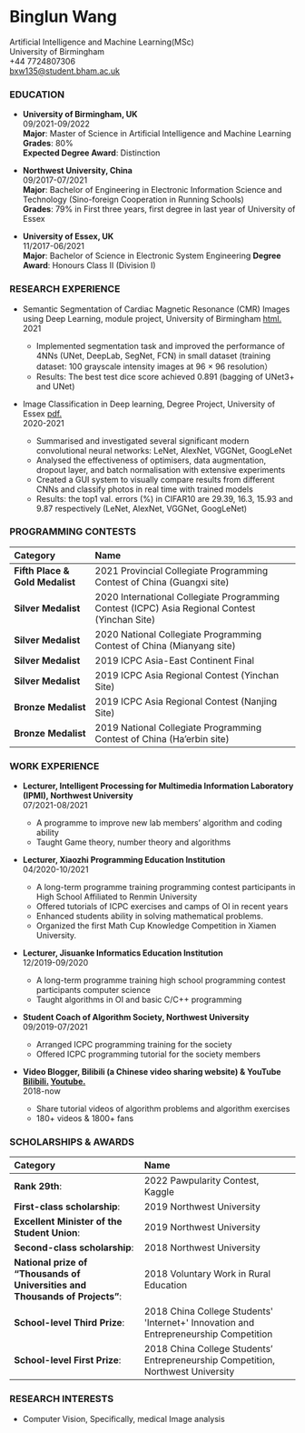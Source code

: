 # Binglun Wang
Artificial Intelligence and Machine Learning(MSc)<br>
University of Birmingham<br>
+44 7724807306 <br>
bxw135@student.bham.ac.uk<br>

### EDUCATION

* **University of Birmingham, UK**<br>
09/2021-09/2022<br>
**Major**: Master of Science in Artificial Intelligence and Machine Learning <br> 
**Grades**: 80%<br>
**Expected Degree Award**: Distinction<br>

* **Northwest University, China**<br>
09/2017-07/2021<br>
**Major**: Bachelor of Engineering in Electronic Information Science and Technology (Sino-foreign Cooperation in Running Schools) <br>
**Grades**: 79% in First three years, first degree in last year of University of Essex

* **University of Essex, UK** <br>
11/2017-06/2021<br>
**Major**: Bachelor of Science in Electronic System Engineering
**Degree Award**: Honours Class II (Division I)

### RESEARCH EXPERIENCE

* Semantic Segmentation of Cardiac Magnetic Resonance (CMR) Images using Deep Learning, module project, University of Birmingham [html.](Semantic_Segmentation.html)<br>
2021
  + Implemented segmentation task and improved the performance of 4NNs (UNet, DeepLab, SegNet, FCN) in small dataset (training dataset: 100 grayscale intensity images at 96 × 96 resolution）
  + Results: The best test dice score achieved 0.891 (bagging of UNet3+ and UNet) <br>

* Image Classification in Deep learning, Degree Project, University of Essex [pdf.](Image_Classification.pdf)<br>
2020-2021
  + Summarised and investigated several significant modern convolutional neural networks: LeNet, AlexNet, VGGNet, GoogLeNet
  + Analysed the effectiveness of optimisers, data augmentation, dropout layer, and batch normalisation with extensive experiments 
  + Created a GUI system to visually compare results from different CNNs and classify photos in real time with trained models
  + Results: the top1 val. errors (%) in CIFAR10 are 29.39, 16.3, 15.93 and 9.87 respectively (LeNet, AlexNet, VGGNet, GoogLeNet)<br>

### PROGRAMMING CONTESTS

|Category|Name|
|:---|:---|
|**Fifth Place & Gold Medalist**|2021 Provincial Collegiate Programming Contest of China (Guangxi site)|
|**Silver Medalist**|2020 International Collegiate Programming Contest (ICPC) Asia Regional Contest (Yinchan Site)|
|**Silver Medalist**|2020 National Collegiate Programming Contest of China (Mianyang site)|
|**Silver Medalist**|2019 ICPC Asia-East Continent Final|
|**Silver Medalist**|2019 ICPC Asia Regional Contest (Yinchan Site)|
|**Bronze Medalist**|2019 ICPC Asia Regional Contest (Nanjing Site)|
|**Bronze Medalist**|2019 National Collegiate Programming Contest of China (Ha’erbin site)|


### WORK EXPERIENCE

* **Lecturer, Intelligent Processing for Multimedia Information Laboratory (IPMI), Northwest University**<br>
07/2021-08/2021
  + A programme to improve new lab members’ algorithm and coding ability
  + Taught Game theory, number theory and algorithms<br>

* **Lecturer, Xiaozhi Programming Education Institution**<br>
04/2020-10/2021
  + A long-term programme training programming contest participants in High School Affiliated to Renmin University
  + Offered tutorials of ICPC exercises and camps of OI in recent years
  + Enhanced students ability in solving mathematical problems.
  + Organized the first Math Cup Knowledge Competition in Xiamen University.<br>
  
* **Lecturer, Jisuanke Informatics Education Institution**<br>
12/2019-09/2020
  + A long-term programme training high school programming contest participants computer science
  + Taught algorithms in OI and basic C/C++ programming<br>
  
* **Student Coach of Algorithm Society, Northwest University**<br>
09/2019-07/2021
  + Arranged ICPC programming training for the society
  + Offered ICPC programming tutorial for the society members
  
* **Video Blogger, Bilibili (a Chinese video sharing website) & YouTube [Bilibili.](https://space.bilibili.com/255125226?spm_id_from=333.1007.0.0) [Youtube.](https://www.youtube.com/channel/UCDUA25QnpR0Gp-TUVl0Z3sA)**<br>
2018-now
  + Share tutorial videos of algorithm problems and algorithm exercises
  + 180+ videos & 1800+ fans

### SCHOLARSHIPS & AWARDS

|Category|Name|
|:---|:---|
|**Rank 29th**:|2022 Pawpularity Contest, Kaggle|
|**First-class scholarship**:|2019 Northwest University|
|**Excellent Minister of the Student Union**:|2019 Northwest University|
|**Second-class scholarship**:|2018 Northwest University|
|**National prize of “Thousands of Universities and Thousands of Projects”**:|2018 Voluntary Work in Rural Education|
|**School-level Third Prize**:|2018 China College Students' 'Internet+' Innovation and Entrepreneurship Competition|
|**School-level First Prize**:|2018 China College Students’ Entrepreneurship Competition, Northwest University|


### RESEARCH INTERESTS
* Computer Vision, Specifically, medical Image analysis
